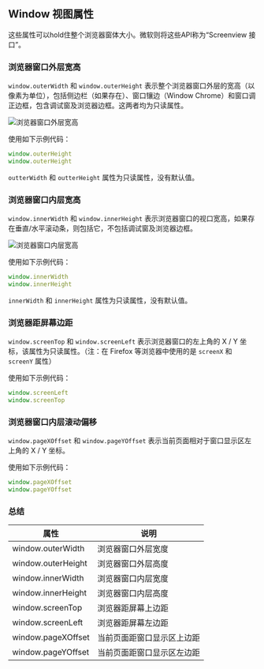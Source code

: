 ## Window 视图属性

这些属性可以hold住整个浏览器窗体大小。微软则将这些API称为“Screenview 接口”。

### 浏览器窗口外层宽高

`window.outerWidth` 和 `window.outerHeight` 表示整个浏览器窗口外层的宽高（以像素为单位），包括侧边栏（如果存在）、窗口镶边（Window Chrome）和窗口调正边框，包含调试窗及浏览器边框。这两者均为只读属性。

![浏览器窗口外层宽高](../../../images/5/b9d971a3-1ff0-44e7-8bc6-ba1afe5eb165.png)

使用如下示例代码：

```js
window.outerHeight
window.outerHeight
```

`outterWidth` 和 `outterHeight` 属性为只读属性，没有默认值。

### 浏览器窗口内层宽高

`window.innerWidth` 和 `window.innerHeight` 表示浏览器窗口的视口宽高，如果存在垂直/水平滚动条，则包括它，不包括调试窗及浏览器边框。

![浏览器窗口内层宽高](../../../images/5/cbf51ef8-3f89-4b31-86c6-676b05d6fe67.png)

使用如下示例代码：

```js
window.innerWidth
window.innerHeight
```

`innerWidth` 和 `innerHeight` 属性为只读属性，没有默认值。

### 浏览器距屏幕边距

`window.screenTop` 和 `window.screenLeft` 表示浏览器窗口的左上角的 X / Y 坐标，该属性为只读属性。（注：在 Firefox 等浏览器中使用的是 `screenX` 和 `screenY` 属性）

使用如下示例代码：

```js
window.screenLeft
window.screenTop
```

### 浏览器窗口内层滚动偏移

`window.pageXOffset` 和 `window.pageYOffset` 表示当前页面相对于窗口显示区左上角的 X / Y 坐标。

使用如下示例代码：

```js
window.pageXOffset
window.pageYOffset
```

### 总结

| 属性               | 说明                       |
| ------------------ | -------------------------- |
| window.outerWidth  | 浏览器窗口外层宽度         |
| window.outerHeight | 浏览器窗口外层高度         |
| window.innerWidth  | 浏览器窗口内层宽度         |
| window.innerHeight | 浏览器窗口内层高度         |
| window.screenTop   | 浏览器距屏幕上边距         |
| window.screenLeft  | 浏览器距屏幕左边距         |
| window.pageXOffset | 当前页面距窗口显示区上边距 |
| window.pageYOffset | 当前页面距窗口显示区左边距 |

